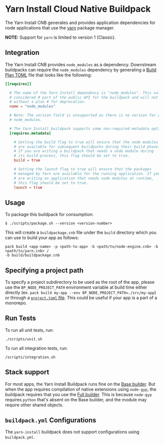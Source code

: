 # Yarn Install Cloud Native Buildpack

The Yarn Install CNB generates and provides application dependencies for node
applications that use the [yarn](https://yarnpkg.com) package manager.

**NOTE:** Support for `yarn` is limited to version 1 (Classic).

## Integration

The Yarn Install CNB provides `node_modules` as a dependency. Downstream
buildpacks can require the `node_modules` dependency by generating a [Build
Plan TOML](https://github.com/buildpacks/spec/blob/master/buildpack.md#build-plan-toml)
file that looks like the following:

```toml
[[requires]]

  # The name of the Yarn Install dependency is "node_modules". This value is
  # considered # part of the public API for the buildpack and will not change
  # without a plan # for deprecation.
  name = "node_modules"

  # Note: The version field is unsupported as there is no version for a set of
  # node_modules.

  # The Yarn Install buildpack supports some non-required metadata options.
  [requires.metadata]

    # Setting the build flag to true will ensure that the node modules
    # are available for subsequent buildpacks during their build phase.
    # If you are writing a buildpack that needs a node module during
    # its build process, this flag should be set to true.
    build = true

    # Setting the launch flag to true will ensure that the packages
    # managed by Yarn are available for the running application. If you
    # are writing an application that needs node modules at runtime,
    # this flag should be set to true.
    launch = true

```

## Usage

To package this buildpack for consumption:

```
$ ./scripts/package.sh --version <version-number>
```

This will create a `buildpackage.cnb` file under the `build` directory which you
can use to build your app as follows:
```
pack build <app-name> -p <path-to-app> -b <path/to/node-engine.cnb> -b <path/to/yarn.cnb> /
-b build/buildpackage.cnb
```

## Specifying a project path

To specify a project subdirectory to be used as the root of the app, please use
the `BP_NODE_PROJECT_PATH` environment variable at build time either directly
(ex. `pack build my-app --env BP_NODE_PROJECT_PATH=./src/my-app`) or through a
[`project.toml`
file](https://github.com/buildpacks/spec/blob/main/extensions/project-descriptor.md).
This could be useful if your app is a part of a monorepo.

## Run Tests

To run all unit tests, run:
```
./scripts/unit.sh
```

To run all integration tests, run:
```
/scripts/integration.sh
```

## Stack support

For most apps, the Yarn Install Buildpack runs fine on the [Base
builder](https://github.com/paketo-buildpacks/stacks#metadata-for-paketo-buildrun-stack-images).
But when the app requires compilation of native extensions using `node-gyp`,
the buildpack requires that you use the [Full
builder](https://github.com/paketo-buildpacks/stacks#metadata-for-paketo-buildrun-stack-images).
This is because `node-gyp` requires `python` that's absent on the Base builder,
and the module may require other shared objects.

## `buildpack.yml` Configurations

The `yarn-install` buildpack does not support configurations using `buildpack.yml`.
